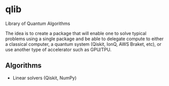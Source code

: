 # qlib
Library of Quantum Algorithms

The idea is to create a package that will enable one to solve typical problems using a single package and be able to 
delegate compute to either a classical computer, a quantum system (Qiskit, IonQ, AWS Braket, etc), or use another type 
of accelerator such as GPU/TPU.

## Algorithms

* Linear solvers (Qiskit, NumPy)